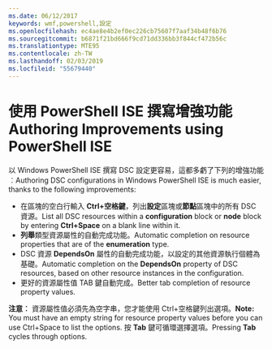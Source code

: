 ```yaml
---
ms.date: 06/12/2017
keywords: wmf,powershell,設定
ms.openlocfilehash: ec4ae8e4b2ef0ec226cb75607f7aaf34b48f6b76
ms.sourcegitcommit: b6871f21bd666f9cd71dd336bb3f844cf472b56c
ms.translationtype: MTE95
ms.contentlocale: zh-TW
ms.lasthandoff: 02/03/2019
ms.locfileid: "55679440"
---
```

# <a name="authoring-improvements-using-powershell-ise"></a><span data-ttu-id="917df-102">使用 PowerShell ISE 撰寫增強功能</span><span class="sxs-lookup"><span data-stu-id="917df-102">Authoring Improvements using PowerShell ISE</span></span>

<span data-ttu-id="917df-103">以 Windows PowerShell ISE 撰寫 DSC 設定更容易，這都多虧了下列的增強功能︰</span><span class="sxs-lookup"><span data-stu-id="917df-103">Authoring DSC configurations in Windows PowerShell ISE is much easier, thanks to the following improvements:</span></span>

- <span data-ttu-id="917df-104">在區塊的空白行輸入 **Ctrl+空格鍵**，列出**設定**區塊或**節點**區塊中的所有 DSC 資源。</span><span class="sxs-lookup"><span data-stu-id="917df-104">List all DSC resources within a **configuration** block or **node** block by entering **Ctrl+Space** on a blank line within it.</span></span>
- <span data-ttu-id="917df-105">**列舉**類型資源屬性的自動完成功能。</span><span class="sxs-lookup"><span data-stu-id="917df-105">Automatic completion on resource properties that are of the **enumeration** type.</span></span>
- <span data-ttu-id="917df-106">DSC 資源 **DependsOn** 屬性的自動完成功能，以設定的其他資源執行個體為基礎。</span><span class="sxs-lookup"><span data-stu-id="917df-106">Automatic completion on the **DependsOn** property of DSC resources, based on other resource instances in the configuration.</span></span>
- <span data-ttu-id="917df-107">更好的資源屬性值 TAB 鍵自動完成。</span><span class="sxs-lookup"><span data-stu-id="917df-107">Better tab completion of resource property values.</span></span>

<span data-ttu-id="917df-108">**注意︰** 資源屬性值必須先為空字串，您才能使用 Ctrl+空格鍵列出選項。</span><span class="sxs-lookup"><span data-stu-id="917df-108">**Note:** You must have an empty string for resource property values before you can use Ctrl+Space to list the options.</span></span> <span data-ttu-id="917df-109">按 **Tab** 鍵可循環選擇選項。</span><span class="sxs-lookup"><span data-stu-id="917df-109">Pressing **Tab** cycles through options.</span></span>
